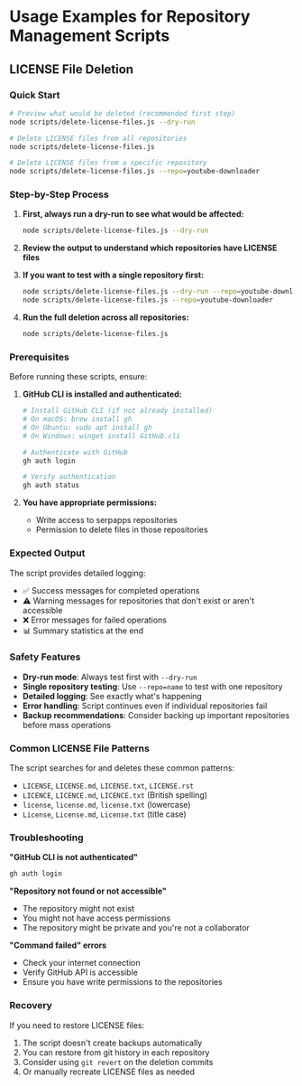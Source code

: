 # Usage Examples for Repository Management Scripts

## LICENSE File Deletion

### Quick Start
```bash
# Preview what would be deleted (recommended first step)
node scripts/delete-license-files.js --dry-run

# Delete LICENSE files from all repositories
node scripts/delete-license-files.js

# Delete LICENSE files from a specific repository
node scripts/delete-license-files.js --repo=youtube-downloader
```

### Step-by-Step Process

1. **First, always run a dry-run to see what would be affected:**
   ```bash
   node scripts/delete-license-files.js --dry-run
   ```

2. **Review the output to understand which repositories have LICENSE files**

3. **If you want to test with a single repository first:**
   ```bash
   node scripts/delete-license-files.js --dry-run --repo=youtube-downloader
   node scripts/delete-license-files.js --repo=youtube-downloader
   ```

4. **Run the full deletion across all repositories:**
   ```bash
   node scripts/delete-license-files.js
   ```

### Prerequisites

Before running these scripts, ensure:

1. **GitHub CLI is installed and authenticated:**
   ```bash
   # Install GitHub CLI (if not already installed)
   # On macOS: brew install gh
   # On Ubuntu: sudo apt install gh
   # On Windows: winget install GitHub.cli

   # Authenticate with GitHub
   gh auth login
   
   # Verify authentication
   gh auth status
   ```

2. **You have appropriate permissions:**
   - Write access to serpapps repositories
   - Permission to delete files in those repositories

### Expected Output

The script provides detailed logging:
- ✅ Success messages for completed operations
- ⚠️ Warning messages for repositories that don't exist or aren't accessible
- ❌ Error messages for failed operations
- 📊 Summary statistics at the end

### Safety Features

- **Dry-run mode**: Always test first with `--dry-run`
- **Single repository testing**: Use `--repo=name` to test with one repository
- **Detailed logging**: See exactly what's happening
- **Error handling**: Script continues even if individual repositories fail
- **Backup recommendations**: Consider backing up important repositories before mass operations

### Common LICENSE File Patterns

The script searches for and deletes these common patterns:
- `LICENSE`, `LICENSE.md`, `LICENSE.txt`, `LICENSE.rst`
- `LICENCE`, `LICENCE.md`, `LICENCE.txt` (British spelling)
- `license`, `license.md`, `license.txt` (lowercase)
- `License`, `License.md`, `License.txt` (title case)

### Troubleshooting

**"GitHub CLI is not authenticated"**
```bash
gh auth login
```

**"Repository not found or not accessible"**
- The repository might not exist
- You might not have access permissions
- The repository might be private and you're not a collaborator

**"Command failed" errors**
- Check your internet connection
- Verify GitHub API is accessible
- Ensure you have write permissions to the repositories

### Recovery

If you need to restore LICENSE files:
1. The script doesn't create backups automatically
2. You can restore from git history in each repository
3. Consider using `git revert` on the deletion commits
4. Or manually recreate LICENSE files as needed